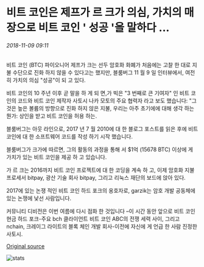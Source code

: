 # 비트 코인은 제프가 르 크가 의심, 가치의 매장으로 비트 코인 ' 성공 '을 말하다 ...

###### 2018-11-09 09:11

비트 코인 (BTC) 파이오니어 제프가 크는 선두 암호화 화폐가 처음에는 고찰 한 대로 지불 수단으로 진화 하지 않을 수 있다고는 했지만, 블룸버그 11 월 9 일 인터뷰에서, 여전히 가치의 의심 "성공"이 되 고 있다.

비트 코인의 10 주년 이후 곧 말을 하 게 되 면,가 빅은 "3 번째로 큰 기여자" 인 비트 코인의 코드와 비트 코인 제작자 사토시 나카 모토의 주요 협력자 라고 보도 했습니다: "그것은 높은 볼륨의 방향으로 진화 하지 않은 지불, 우리는 아주 초기에에 대해 생각 하는 뭔가: 상인을 받고 비트 코인을 허용 하는.

블룸버그는 아웃 라인으로, 2017 년 7 월 2010에 대 한 블로그 포스트를 읽은 후에 비트 코인에 대 한 소프트웨어 코드를 작성 하기 시작 했습니다.

블룸버그가 크가에 따르면, 그의 활동의 과정을 통해 서 $1억 (15678 BTC) 이상에 게 가치가 있는 비트 코인을 제공 하 고 있습니다.

가 르 크는 2016까지 비트 코인 프로젝트에 대 한 코딩을 계속 하 고, 이제 암호화 지불 프로세서 bitpay, 광산 기술 회사 bitpay, 그리고 리눅스 재단의 보드에 앉아 있다.

2017에 있는 논쟁 적인 비트 코인 하드 포크의 옹호자로, garzik는 암호 개발 공동체에 있는 논쟁에 낯선 사람입니다.

커뮤니티 디비전은 이번 여름에 다시 점화 한 것입니다 –이 시간 동안 앞으로 비트 코인 현금 하드 포크-주요 bch 클라이언트 비트 코인 ABC의 전쟁 세력 사이, 그리고 nchain, 크레이그 라이트의 블록 체인 개발 회사-이전에 자신에 게 언급 한 사람 진정한 사토시.

[Original source](https://cointelegraph.com/news/bitcoin-trailblazer-jeff-garzik-says-bitcoin-unquestionably-a-success-as-store-of-value)

![stats](https://c.statcounter.com/11760860/0/a89fa40b/1/ "stats")
